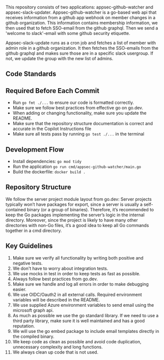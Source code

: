This repository consists of two applications: appsec-github-watcher and appsec-slack-updater. 
Appsec-github-watcher is a go-based web api that receives information from a github app webhook on member changes in a github organization. This information contains membership information, we then used that to fetch SSO-email from the github graphql. Then we send a 'welcome to slack'-email with some github security etiquette.

Appsec-slack-update runs as a cron job and fetches a list of member with admin role in a github organization. It then fetches the SSO-emails from the github graphql and makes sure those are in a specific slack usergroup. If not, we update the group with the new list of admins.

## Code Standards

## Required Before Each Commit
- Run `go fmt ./...` to ensure our code is formatted correctly.
- Make sure we follow best practices from effective go on go.dev.
- When adding or changing functionality, make sure you update the README.
- Make sure that the repository structure documentation is correct and accurate in the Copilot Instructions file
- Make sure all tests pass by running `go test ./...` in the terminal

## Development Flow
- Install dependencies: `go mod tidy`
- Run the application `go run cmd/appsec-github-watcher/main.go`
- Build the dockerfile: `docker build .`

## Repository Structure
We follow the server project module layout from go.dev: Server projects typically won’t have packages for export, since a server is usually a self-contained binary (or a group of binaries). Therefore, it’s recommended to keep the Go packages implementing the server’s logic in the internal directory. Moreover, since the project is likely to have many other directories with non-Go files, it’s a good idea to keep all Go commands together in a cmd directory.

## Key Guidelines
1. Make sure we verify all functionality by writing both positive and negative tests.
2. We don't have to worry about integration tests.
3. We use mocks in test in order to keep tests as fast as possible.
4. Always follow best practices from go.dev.
5. Make sure we handle and log all errors in order to make debugging easier.
6. We use OIDC/Oauth2 in all external calls. Required environment variables will be described in the README.
7. We use supplied Azure environment variables to send email using the microsoft graph api.
8. As much as possible we use the go standard library. If we need to use a third party library, make sure it is well maintained and has a good reputation.
9. We will use the go embed package to include email templates directly in the compiled binary.
10. We keep code as clean as possible and avoid code duplication, unnecessary complexity and long functions.
11. We always clean up code that is not used.